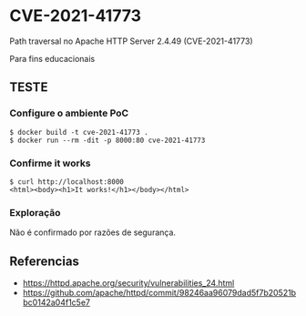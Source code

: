 # CVE-2021-41773
Path traversal no Apache HTTP Server 2.4.49 (CVE-2021-41773) 

Para fins educacionais


## TESTE

### Configure o ambiente PoC

```
$ docker build -t cve-2021-41773 . 
$ docker run --rm -dit -p 8000:80 cve-2021-41773
```

### Confirme it works

```
$ curl http://localhost:8000
<html><body><h1>It works!</h1></body></html>
```

### Exploração

Não é confirmado por razões de segurança.


## Referencias
- https://httpd.apache.org/security/vulnerabilities_24.html
- https://github.com/apache/httpd/commit/98246aa96079dad5f7b20521bbc0142a04f1c5e7

